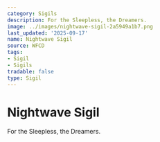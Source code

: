 ```yaml
---
category: Sigils
description: For the Sleepless, the Dreamers.
image: ../images/nightwave-sigil-2a5949a1b7.png
last_updated: '2025-09-17'
name: Nightwave Sigil
source: WFCD
tags:
- Sigil
- Sigils
tradable: false
type: Sigil
---
```


# Nightwave Sigil

For the Sleepless, the Dreamers.

